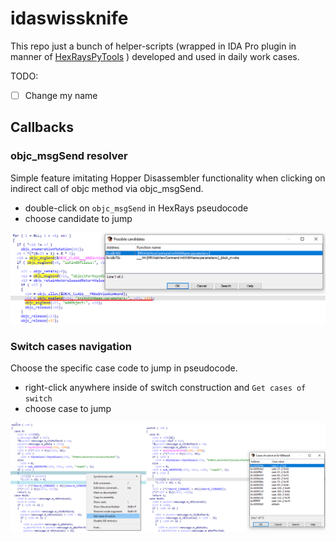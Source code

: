 # idaswissknife
This repo just a bunch of helper-scripts (wrapped in IDA Pro plugin in manner of [HexRaysPyTools](https://github.com/igogo-x86/HexRaysPyTools/) ) developed and used in daily work cases.

TODO:
- [ ] Change my name

## Callbacks

### objc_msgSend resolver

Simple feature imitating Hopper Disassembler functionality when clicking on indirect call of objc method via objc_msgSend.
* double-click on `objc_msgSend` in HexRays pseudocode
* choose candidate to jump

![test](/img/objc_msgsend_resolve_example.png)

### Switch cases navigation

Choose the specific case code to jump in pseudocode.
* right-click anywhere inside of switch construction and `Get cases of switch`
* choose case to jump

![test](/img/case_navigating_exmample.png)
